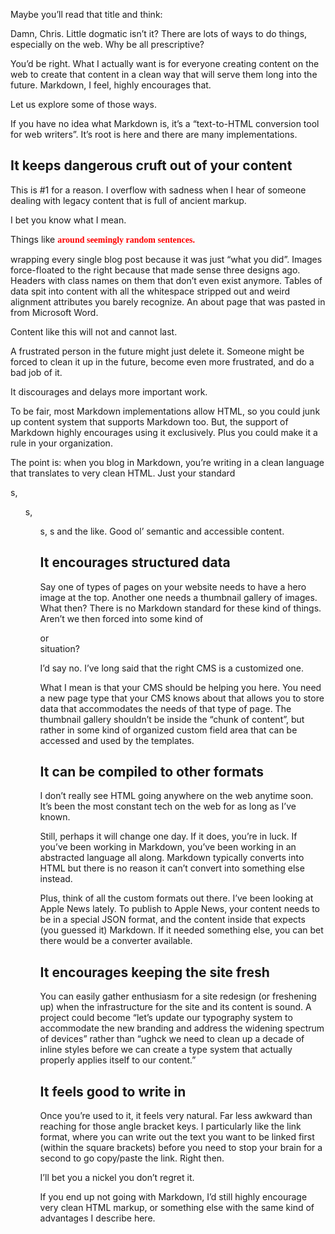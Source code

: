 Maybe you’ll read that title and think:

Damn, Chris. Little dogmatic isn’t it? There are lots of ways to do things, especially on the web. Why be all prescriptive?

You’d be right. What I actually want is for everyone creating content on the web to create that content in a clean way that will serve them long into the future. Markdown, I feel, highly encourages that.

Let us explore some of those ways.

If you have no idea what Markdown is, it’s a “text-to-HTML conversion tool for web writers”. It’s root is here and there are many implementations.

## It keeps dangerous cruft out of your content

This is #1 for a reason. I overflow with sadness when I hear of someone dealing with legacy content that is full of ancient markup.

I bet you know what I mean.

Things like <span style="font-weight: bold; font-family: Georgia; color: red;"> around seemingly random sentences. <div class="content-wrap-wrap"> wrapping every single blog post because it was just “what you did”. Images force-floated to the right because that made sense three designs ago. Headers with class names on them that don’t even exist anymore. Tables of data spit into content with all the whitespace stripped out and weird alignment attributes you barely recognize. An about page that was pasted in from Microsoft Word.

Content like this will not and cannot last.

A frustrated person in the future might just delete it. Someone might be forced to clean it up in the future, become even more frustrated, and do a bad job of it.

It discourages and delays more important work.

To be fair, most Markdown implementations allow HTML, so you could junk up content system that supports Markdown too. But, the support of Markdown highly encourages using it exclusively. Plus you could make it a rule in your organization.

The point is: when you blog in Markdown, you’re writing in a clean language that translates to very clean HTML. Just your standard <p>s, <ul>s, <ol>s, <blockquotes>s and the like. Good ol’ semantic and accessible content.

## It encourages structured data

Say one of types of pages on your website needs to have a hero image at the top. Another one needs a thumbnail gallery of images. What then? There is no Markdown standard for these kind of things. Aren’t we then forced into some kind of <div class="hero-banner"> or <div class="thumbnail-gallery"> situation?

I’d say no. I’ve long said that the right CMS is a customized one.

What I mean is that your CMS should be helping you here. You need a new page type that your CMS knows about that allows you to store data that accommodates the needs of that type of page. The thumbnail gallery shouldn’t be inside the “chunk of content”, but rather in some kind of organized custom field area that can be accessed and used by the templates.

## It can be compiled to other formats

I don’t really see HTML going anywhere on the web anytime soon. It’s been the most constant tech on the web for as long as I’ve known.

Still, perhaps it will change one day. If it does, you’re in luck. If you’ve been working in Markdown, you’ve been working in an abstracted language all along. Markdown typically converts into HTML but there is no reason it can’t convert into something else instead.

Plus, think of all the custom formats out there. I’ve been looking at Apple News lately. To publish to Apple News, your content needs to be in a special JSON format, and the content inside that expects (you guessed it) Markdown. If it needed something else, you can bet there would be a converter available.

## It encourages keeping the site fresh

You can easily gather enthusiasm for a site redesign (or freshening up) when the infrastructure for the site and its content is sound. A project could become “let’s update our typography system to accommodate the new branding and address the widening spectrum of devices” rather than “ughck we need to clean up a decade of inline styles before we can create a type system that actually properly applies itself to our content.”

## It feels good to write in

Once you’re used to it, it feels very natural. Far less awkward than reaching for those angle bracket keys. I particularly like the link format, where you can write out the text you want to be linked first (within the square brackets) before you need to stop your brain for a second to go copy/paste the link.
Right then.

I’ll bet you a nickel you don’t regret it.

If you end up not going with Markdown, I’d still highly encourage very clean HTML markup, or something else with the same kind of advantages I describe here.
